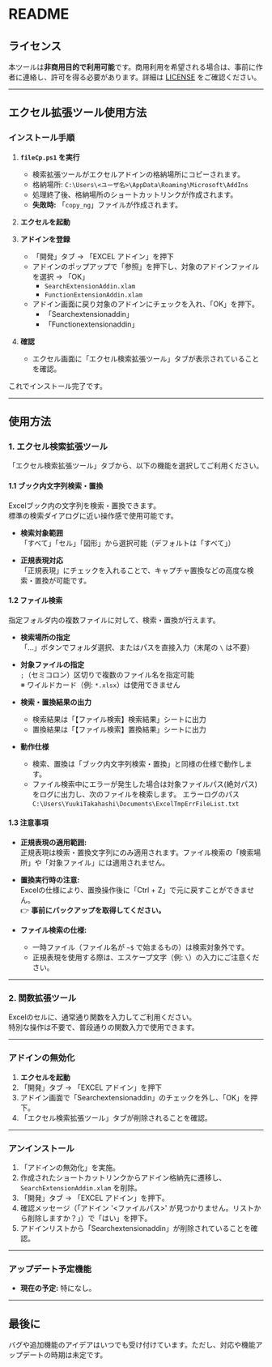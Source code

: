 # README

## ライセンス

本ツールは**非商用目的で利用可能**です。商用利用を希望される場合は、事前に作者に連絡し、許可を得る必要があります。詳細は [LICENSE](./LICENSE) をご確認ください。

---

## エクセル拡張ツール使用方法

### インストール手順

1. **`fileCp.ps1` を実行**  
   - 検索拡張ツールがエクセルアドインの格納場所にコピーされます。  
   - 格納場所: `C:\Users\<ユーザ名>\AppData\Roaming\Microsoft\AddIns`  
   - 処理終了後、格納場所のショートカットリンクが作成されます。  
   - **失敗時:** 「`copy_ng`」ファイルが作成されます。

2. **エクセルを起動**

3. **アドインを登録**  
   - 「開発」タブ → 「EXCEL アドイン」を押下  
   - アドインのポップアップで「参照」を押下し、対象のアドインファイルを選択 → 「OK」
      - `SearchExtensionAddin.xlam`
      - `FunctionExtensionAddin.xlam`
   - アドイン画面に戻り対象のアドインにチェックを入れ、「OK」を押下。
      - 「Searchextensionaddin」
      - 「Functionextensionaddin」

4. **確認**  
   - エクセル画面に「エクセル検索拡張ツール」タブが表示されていることを確認。  

これでインストール完了です。

---

## 使用方法

### 1. エクセル検索拡張ツール

「エクセル検索拡張ツール」タブから、以下の機能を選択してご利用ください。

#### 1.1 ブック内文字列検索・置換

Excelブック内の文字列を検索・置換できます。  
標準の検索ダイアログに近い操作感で使用可能です。

- **検索対象範囲**  
  「すべて」「セル」「図形」から選択可能（デフォルトは「すべて」）

- **正規表現対応**  
  「正規表現」にチェックを入れることで、キャプチャ置換などの高度な検索・置換が可能です。

#### 1.2 ファイル検索

指定フォルダ内の複数ファイルに対して、検索・置換が行えます。

- **検索場所の指定**  
  「…」ボタンでフォルダ選択、またはパスを直接入力（末尾の `\` は不要）

- **対象ファイルの指定**  
  `;`（セミコロン）区切りで複数のファイル名を指定可能  
  ※ ワイルドカード（例: `*.xlsx`）は使用できません

- **検索・置換結果の出力**  
  - 検索結果は「【ファイル検索】検索結果」シートに出力  
  - 置換結果は「【ファイル検索】置換結果」シートに出力

- **動作仕様**  
  - 検索、置換は「ブック内文字列検索・置換」と同様の仕様で動作します。
  - ファイル検索中にエラーが発生した場合は対象ファイルパス(絶対パス)をログに出力し、次のファイルを検索します。
    エラーログのパス
    `C:\Users\YuukiTakahashi\Documents\ExcelTmpErrFileList.txt`

#### 1.3 注意事項

- **正規表現の適用範囲:**  
  正規表現は検索・置換文字列にのみ適用されます。ファイル検索の「検索場所」や「対象ファイル」には適用されません。

- **置換実行時の注意:**  
  Excelの仕様により、置換操作後に「Ctrl + Z」で元に戻すことができません。  
  👉 **事前にバックアップを取得してください。**

- **ファイル検索の仕様:**  
  - 一時ファイル（ファイル名が `~$` で始まるもの）は検索対象外です。  
  - 正規表現を使用する際は、エスケープ文字（例: `\`）の入力にご注意ください。

---

### 2. 関数拡張ツール

Excelのセルに、通常通り関数を入力してご利用ください。  
特別な操作は不要で、普段通りの関数入力で使用できます。

---

### アドインの無効化

1. **エクセルを起動**  
2. 「開発」タブ → 「EXCEL アドイン」を押下  
3. アドイン画面で「Searchextensionaddin」のチェックを外し、「OK」を押下。  
4. 「エクセル検索拡張ツール」タブが削除されることを確認。  

---

### アンインストール

1. 「アドインの無効化」を実施。  
2. 作成されたショートカットリンクからアドイン格納先に遷移し、`SearchExtensionAddin.xlam` を削除。  
3. 「開発」タブ → 「EXCEL アドイン」を押下。  
4. 確認メッセージ（「アドイン '<ファイルパス>' が見つかりません。リストから削除しますか？」）で「はい」を押下。  
5. アドインリストから「Searchextensionaddin」が削除されていることを確認。  

---

### アップデート予定機能

- **現在の予定:** 特になし。  

---

## 最後に

バグや追加機能のアイデアはいつでも受け付けています。ただし、対応や機能アップデートの時期は未定です。  
